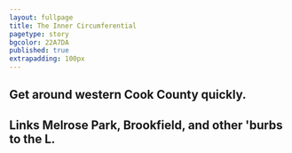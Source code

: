 ```yaml
---
layout: fullpage
title: The Inner Circumferential
pagetype: story
bgcolor: 22A7DA
published: true
extrapadding: 100px
---
```


## Get around western Cook County quickly.

## Links **Melrose Park**, **Brookfield**, and other 'burbs to the L.</p>